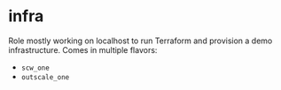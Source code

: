 # infra

Role mostly working on localhost to run Terraform and provision a demo infrastructure.
Comes in multiple flavors:

* `scw_one`
* `outscale_one`
